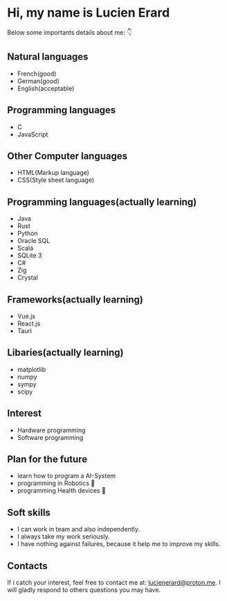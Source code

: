 # Hi, my name is Lucien Erard
Below some importants details about me: 👇

## Natural languages
- French(good)
- German(good)
- English(acceptable)
  
## Programming languages
- C
- JavaScript

## Other Computer languages
- HTML(Markup language)
- CSS(Style sheet language)

## Programming languages(actually learning)
- Java
- Rust
- Python
- Oracle SQL
- Scala
- SQLite 3 
- C#
- Zig
- Crystal

## Frameworks(actually learning)
- Vue.js
- React.js
- Tauri

## Libaries(actually learning)
- matplotlib
- numpy
- sympy
- scipy

## Interest
- Hardware programming
- Software programming

## Plan for the future
- learn how to program a AI-System
- programming in Robotics 🤖
- programming Health devices 🏥

## Soft skills 
- I can work in team and also independently.
- I always take my work seriously.
- I have nothing against failures, because it help me to improve my skills.

## Contacts
If i catch your interest, feel free to contact me at: lucienerard@proton.me.
I will gladly respond to others questions you may have.
